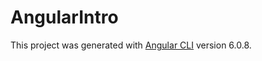 # AngularIntro

This project was generated with [Angular CLI](https://github.com/angular/angular-cli) version 6.0.8.

